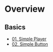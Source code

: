 # Overview

## Basics

- [01. Simple Player](01-simple-player/01-simple-player.md)
- [02. Simple Button](02-simple-button/02-simple-button.md)
